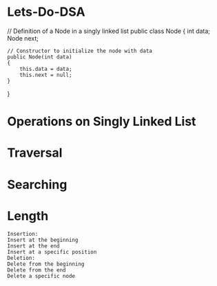 # Lets-Do-DSA

<!-- Linked List:    Singly Linked List
                Doubly Linked List
                Circular Linked List

A singly linked list is a fundamental data structure, it consists of nodes where each node contains a data field and a reference to the next node in the linked list. The next of the last node is null, indicating the end of the list. Linked Lists support efficient insertion and deletion operations -->

// Definition of a Node in a singly linked list
public class Node {
    int data;
    Node next;

    // Constructor to initialize the node with data
    public Node(int data)
    {
        this.data = data;
        this.next = null;
    }
}

# Operations on Singly Linked List
#    Traversal
#    Searching
#    Length
    Insertion:
    Insert at the beginning
    Insert at the end
    Insert at a specific position
    Deletion:
    Delete from the beginning
    Delete from the end
    Delete a specific node

<!-- ---------------------------------------------------------- -->